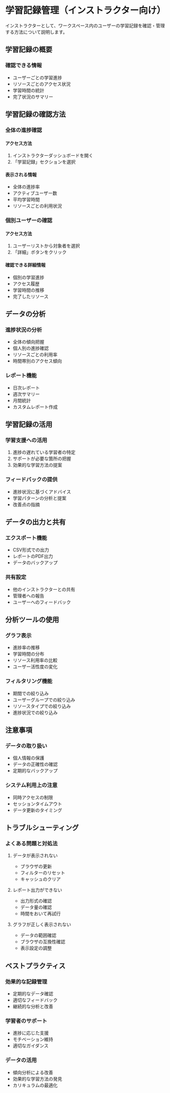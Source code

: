 # 学習記録管理（インストラクター向け）

インストラクターとして、ワークスペース内のユーザーの学習記録を確認・管理する方法について説明します。

## 学習記録の概要

### 確認できる情報
- ユーザーごとの学習進捗
- リソースごとのアクセス状況
- 学習時間の統計
- 完了状況のサマリー

## 学習記録の確認方法

### 全体の進捗確認

#### アクセス方法
1. インストラクターダッシュボードを開く
2. 「学習記録」セクションを選択

#### 表示される情報
- 全体の進捗率
- アクティブユーザー数
- 平均学習時間
- リソースごとの利用状況

### 個別ユーザーの確認

#### アクセス方法
1. ユーザーリストから対象者を選択
2. 「詳細」ボタンをクリック

#### 確認できる詳細情報
- 個別の学習進捗
- アクセス履歴
- 学習時間の推移
- 完了したリソース

## データの分析

### 進捗状況の分析
- 全体の傾向把握
- 個人別の進捗確認
- リソースごとの利用率
- 時間帯別のアクセス傾向

### レポート機能
- 日次レポート
- 週次サマリー
- 月間統計
- カスタムレポート作成

## 学習記録の活用

### 学習支援への活用
1. 進捗の遅れている学習者の特定
2. サポートが必要な箇所の把握
3. 効果的な学習方法の提案

### フィードバックの提供
- 進捗状況に基づくアドバイス
- 学習パターンの分析と提案
- 改善点の指摘

## データの出力と共有

### エクスポート機能
- CSV形式での出力
- レポートのPDF出力
- データのバックアップ

### 共有設定
- 他のインストラクターとの共有
- 管理者への報告
- ユーザーへのフィードバック

## 分析ツールの使用

### グラフ表示
- 進捗率の推移
- 学習時間の分布
- リソース利用率の比較
- ユーザー活性度の変化

### フィルタリング機能
- 期間での絞り込み
- ユーザーグループでの絞り込み
- リソースタイプでの絞り込み
- 進捗状況での絞り込み

## 注意事項

### データの取り扱い
- 個人情報の保護
- データの正確性の確認
- 定期的なバックアップ

### システム利用上の注意
- 同時アクセスの制限
- セッションタイムアウト
- データ更新のタイミング

## トラブルシューティング

### よくある問題と対処法

1. データが表示されない
   - ブラウザの更新
   - フィルターのリセット
   - キャッシュのクリア

2. レポート出力ができない
   - 出力形式の確認
   - データ量の確認
   - 時間をおいて再試行

3. グラフが正しく表示されない
   - データの範囲確認
   - ブラウザの互換性確認
   - 表示設定の調整

## ベストプラクティス

### 効果的な記録管理
- 定期的なデータ確認
- 適切なフィードバック
- 継続的な分析と改善

### 学習者のサポート
- 進捗に応じた支援
- モチベーション維持
- 適切なガイダンス

### データの活用
- 傾向分析による改善
- 効果的な学習方法の発見
- カリキュラムの最適化